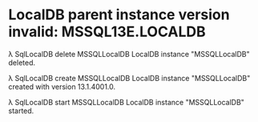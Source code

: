 # LocalDB parent instance version invalid: MSSQL13E.LOCALDB

λ SqlLocalDB delete MSSQLLocalDB
LocalDB instance "MSSQLLocalDB" deleted.

λ SqlLocalDB create MSSQLLocalDB
LocalDB instance "MSSQLLocalDB" created with version 13.1.4001.0.

λ SqlLocalDB start MSSQLLocalDB
LocalDB instance "MSSQLLocalDB" started.
